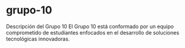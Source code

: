 # grupo-10
Descripción del Grupo 10 El Grupo 10 está conformado por un equipo comprometido de estudiantes enfocados en el desarrollo de soluciones tecnológicas innovadoras.
